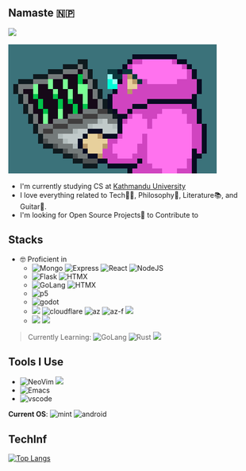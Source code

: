## Namaste 🇳🇵
![](https://komarev.com/ghpvc/?username=suynep&color=blueviolet)
<!--
**suynep/suynep** is a ✨ _special_ ✨ repository because its `README.md` (this file) appears on your GitHub profile.

Here are some ideas to get you started:

- 🔭 I’m currently working on ...
- 🌱 I’m currently learning ...
- 👯 I’m looking to collaborate on ...
- 🤔 I’m looking for help with ...
- 💬 Ask me about ...
- 📫 How to reach me: ...
- 😄 Pronouns: ...
- ⚡ Fun fact: ...
-->
![BigBrain](https://github.com/suynep/suynep/blob/main/Coding%20Big%20Brain%20GIF%20by%20SMOL.gif)
- I'm currently studying CS at [Kathmandu University](https://ku.edu.np/)
- I love everything related to Tech🧑‍💻, Philosophy💭, Literature📚️, and Guitar🎸. 
- I'm looking for Open Source Projects🦾 to Contribute to

## Stacks
- 🤓 Proficient in
    - ![Mongo](https://img.shields.io/badge/MongoDB-4EA94B?style=for-the-badge&logo=mongodb&logoColor=white) ![Express](https://img.shields.io/badge/Express%20js-000000?style=for-the-badge&logo=express&logoColor=white) ![React](https://img.shields.io/badge/React-20232A?style=for-the-badge&logo=react&logoColor=61DAFB) ![NodeJS](https://img.shields.io/badge/Node%20js-339933?style=for-the-badge&logo=nodedotjs&logoColor=white)
    - ![Flask](https://img.shields.io/badge/Flask-000000?style=for-the-badge&logo=flask&logoColor=white) ![HTMX](https://img.shields.io/badge/%3C/%3E%20htmx-3D72D7?style=for-the-badge&logo=mysl&logoColor=white)
    - ![GoLang](https://img.shields.io/badge/Go-00ADD8?style=for-the-badge&logo=go&logoColor=white) ![HTMX](https://img.shields.io/badge/%3C/%3E%20htmx-3D72D7?style=for-the-badge&logo=mysl&logoColor=white)
    - ![p5](https://img.shields.io/badge/p5%20js-ED225D?style=for-the-badge&logo=p5dotjs&logoColor=white)
    - ![godot](https://img.shields.io/badge/Godot-478CBF?style=for-the-badge&logo=GodotEngine&logoColor=white)
    - ![](https://img.shields.io/badge/Docker-2CA5E0?style=for-the-badge&logo=docker&logoColor=white) ![cloudflare](https://img.shields.io/badge/Cloudflare-F38020?style=for-the-badge&logo=Cloudflare&logoColor=white) ![az](https://img.shields.io/badge/Azure_DevOps-0078D7?style=for-the-badge&logo=azure-devops&logoColor=white) ![az-f](https://img.shields.io/badge/Azure_Functions-0062AD?style=for-the-badge&logo=azure-functions&logoColor=white) ![](https://img.shields.io/badge/Railway-131415?style=for-the-badge&logo=railway&logoColor=white)
    - ![](https://img.shields.io/badge/Postman-FF6C37?style=for-the-badge&logo=Postman&logoColor=white) ![](https://img.shields.io/badge/burpsuite-FF6633?style=for-the-badge&logo=burpsuite&logoColor=white)
  
> Currently Learning: ![GoLang](https://img.shields.io/badge/Go-00ADD8?style=for-the-badge&logo=go&logoColor=white) ![Rust](https://img.shields.io/badge/Rust-black?style=for-the-badge&logo=rust&logoColor=#E57324) ![](https://img.shields.io/badge/fastapi-109989?style=for-the-badge&logo=FASTAPI&logoColor=white)

## Tools I Use
- ![NeoVim](https://img.shields.io/badge/NeoVim-%2357A143.svg?&style=for-the-badge&logo=neovim&logoColor=white) ![](https://img.shields.io/badge/tmux-1BB91F?style=for-the-badge&logo=tmux&logoColor=white)
- ![Emacs](https://img.shields.io/badge/Emacs-%237F5AB6.svg?&style=for-the-badge&logo=gnu-emacs&logoColor=white)
- ![vscode](https://img.shields.io/badge/VSCode-0078D4?style=for-the-badge&logo=visual%20studio%20code&logoColor=white)

**Current OS**: ![mint](https://img.shields.io/badge/Linux_Mint-87CF3E?style=for-the-badge&logo=linux-mint&logoColor=white) ![android](https://img.shields.io/badge/Android-3DDC84?style=for-the-badge&logo=android&logoColor=white)

## TechInf
[![Top Langs](https://github-readme-stats.vercel.app/api/top-langs/?username=suynep&theme=cobalt&layout=donut)](https://github.com/anuraghazra/github-readme-stats)

